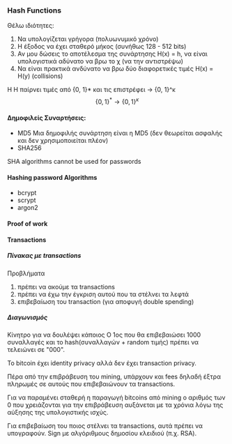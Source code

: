 
### Hash Functions
Θέλω ιδιότητες:
1. Να υπολογίζεται γρήγορα (πολυωνυμικό χρόνο)
2. Η έξοδος να έχει σταθερό μήκος (συνήθως 128 - 512 bits)
3. Αν μου δώσεις το αποτέλεσμα της συνάρτησης H(x) = h, να είναι υπολογιστικά αδύνατο να βρω το χ (να την αντιστρέψω)
4. Να είναι πρακτικά ανδύνατο να βρω δύο διαφορετικές τιμές H(x) = H(y) (collisions)

Η H παίρνει τιμές από {0, 1}* και τις επιστρέφει -> {0, 1}^κ
$$
\{0, 1\}^* \rightarrow \{0, 1\}^κ
$$

#### Δημοφιλείς Συναρτήσεις:
- MD5 
    Μια δημοφιλής συνάρτηση είναι η MD5 (δεν θεωρείται ασφαλής και δεν χρησιμοποιείται πλέον)
- SHA256

SHA algorithms cannot be used for passwords

#### Hashing password Algorithms
- bcrypt
- scrypt
- argon2

#### Proof of work

#### Transactions
##### Πίνακας με transactions
Προβλήματα
1. πρέπει να ακούμε τα transactions
2. πρέπει να έχω την έγκριση αυτού που τα στέλνει τα λεφτά
3. επιβεβαίωση του transaction (για αποφυγή double spending)

##### Διαγωνισμός
Κίνητρο για να δουλέψει κάποιος
Ο 1ος που θα επιβεβαιώσει 1000 συναλλαγές και το hash(συναλλαγών + random τιμής) πρέπει να τελειώνει σε "000".

Το bitcoin έχει identity privacy αλλά δεν έχει transaction privacy.

Πέρα από την επιβράβευση του mining, υπάρχουν και fees δηλαδή έξτρα πληρωμές σε αυτούς που επιβεβαιώνουν τα transactions.

Για να παραμένει σταθερή η παραγωγή bitcoins από mining ο αριθμός των 0 που χρειάζονται για την επιβράβευση αυξάνεται με τα χρόνια λόγω της αύξησης της υπολογιστικής ισχύς.

Για επιβεβαίωση του ποιος στέλνει τα transactions, αυτά πρέπει να υπογραφούν. Sign με αλγόριθμους δημοσίου κλειδιού (π.χ. RSA).

